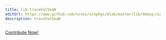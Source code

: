 ```yaml
---
title: lib.traceValSeqN
editUrl: https://www.github.com/nixos/nixpkgs/blob/master/lib/debug.nix#L185C5
description: traceValSeqN
---
```


<a href="https://www.github.com/nixos/nixpkgs/blob/master/lib/debug.nix#L185C5">Contribute Now!</a>
